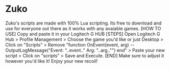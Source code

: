 # Zuko
Zuko's scripts are made with 100% Lua scripting.
Its free to download and use for everyone out there as it works with any avaiable games.
[HOW TO USE]
Copy and paste it in your Logitech G HUB
[STEPS]
Open Logitech G Hub >
Profile Management >
Choose the game you'd like or just Desktop >
Click on "Scripts" >
Remove "function OnEvent(event, arg)
  --OutputLogMessage("Event: "..event.." Arg: "..arg.."")
end" >
Paste your new script >
Click on "scripts" >
Save and Execute.
[END]
Make sure to adjust it however you'd like it!
Enjoy your new recoil!
